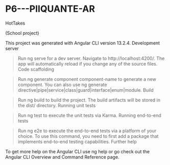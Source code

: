 # P6---PIIQUANTE-AR

HotTakes

(School project)

This project was generated with Angular CLI version 13.2.4.
Development server

> Run ng serve for a dev server. Navigate to http://localhost:4200/. The app will automatically reload if you change any of the source files.
Code scaffolding

> Run ng generate component component-name to generate a new component. You can also use ng generate directive|pipe|service|class|guard|interface|enum|module.
Build

> Run ng build to build the project. The build artifacts will be stored in the dist/ directory.
Running unit tests

> Run ng test to execute the unit tests via Karma.
Running end-to-end tests

> Run ng e2e to execute the end-to-end tests via a platform of your choice. To use this command, you need to first add a package that implements end-to-end testing capabilities.
Further help

To get more help on the Angular CLI use ng help or go check out the Angular CLI Overview and Command Reference page.
